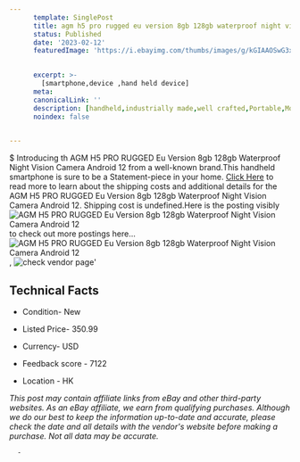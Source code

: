 ```yaml
---
      template: SinglePost
      title: agm h5 pro rugged eu version 8gb 128gb waterproof night vision camera android 12
      status: Published
      date: '2023-02-12'
      featuredImage: 'https://i.ebayimg.com/thumbs/images/g/kGIAAOSwG3xjdjl7/s-l225.jpg'
       

      excerpt: >-
        [smartphone,device ,hand held device]
      meta:
      canonicalLink: ''
      description: [handheld,industrially made,well crafted,Portable,Mobile,Compact,Convenient,Lightweight,Maneuverable,Man-portable,Miniature,Carriable,Hand-held,Light,Holdable,Transportable,Mobile device,Pocket-sized,On-the-go,Wireless,Cordless,Compact size,Convenient size, smartphone,device ,hand held device]
      noindex: false
      

---
```

$
      Introducing th AGM H5 PRO RUGGED Eu Version 8gb 128gb Waterproof Night Vision Camera Android 12 from a well-known brand.This handheld smartphone is sure to be a Statement-piece in your home. [Click Here](https://www.ebay.com/itm/354398027762?hash=item5283c4bff2%3Ag%3AkGIAAOSwG3xjdjl7&mkevt=1&mkcid=1&mkrid=711-53200-19255-0&campid=%253CePNCampaignId%253E&customid=%253CreferenceId%253E&toolid=10049) to read more to learn about the shipping costs and additional details for the AGM H5 PRO RUGGED Eu Version 8gb 128gb Waterproof Night Vision Camera Android 12. Shipping cost is undefined.Here is the posting visibly ![AGM H5 PRO RUGGED Eu Version 8gb 128gb Waterproof Night Vision Camera Android 12](https://i.ebayimg.com/thumbs/images/g/kGIAAOSwG3xjdjl7/s-l225.jpg) to check out more postings here... ![AGM H5 PRO RUGGED Eu Version 8gb 128gb Waterproof Night Vision Camera Android 12](https://i.ebayimg.com/images/g/kGIAAOSwG3xjdjl7/s-l1200.jpg), ![check vendor page](https://origin-galleryplus.ebayimg.com/ws/web/354398027762_2_0_1/225x225.jpg,https://origin-galleryplus.ebayimg.com/ws/web/354398027762_3_0_1/225x225.jpg,https://origin-galleryplus.ebayimg.com/ws/web/354398027762_4_0_1/225x225.jpg,https://origin-galleryplus.ebayimg.com/ws/web/354398027762_5_0_1/225x225.jpg,https://origin-galleryplus.ebayimg.com/ws/web/354398027762_6_0_1/225x225.jpg,https://origin-galleryplus.ebayimg.com/ws/web/354398027762_7_0_1/225x225.jpg,https://origin-galleryplus.ebayimg.com/ws/web/354398027762_8_0_1/225x225.jpg,https://origin-galleryplus.ebayimg.com/ws/web/354398027762_9_0_1/225x225.jpg,https://origin-galleryplus.ebayimg.com/ws/web/354398027762_10_0_1/225x225.jpg,https://origin-galleryplus.ebayimg.com/ws/web/354398027762_11_0_1/225x225.jpg)'

      

 ## Technical Facts 



     
      

 - Condition- New 


      

 - Listed Price- 350.99 


      

 - Currency- USD 


      

 - Feedback score - 7122 


      

 - Location - HK 


      
      

 *_This post may contain affiliate links from eBay and other third-party websites. As an eBay affiliate, we earn from qualifying purchases. Although we do our best to keep the information up-to-date and accurate, please check the date and all details with the vendor's website before making a purchase. Not all data may be accurate._*




      -
